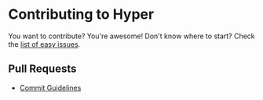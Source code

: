 # Contributing to Hyper

You want to contribute? You're awesome! Don't know where to start? Check the [list of easy issues](https://github.com/hyperium/hyper/issues?q=is%3Aopen+is%3Aissue+label%3AE-easy).

[easy tag]: https://github.com/hyperium/hyper/issues?q=label%3AE-easy+is%3Aopen


## Pull Requests

- [Commit Guidelines](./dev/COMMITS.md)
